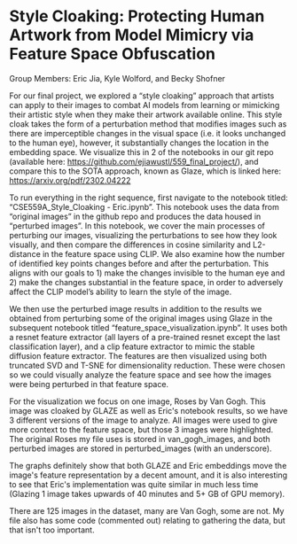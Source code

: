 # Style Cloaking: Protecting Human Artwork from Model Mimicry via Feature Space Obfuscation


Group Members: Eric Jia, Kyle Wolford, and Becky Shofner


For our final project, we explored a “style cloaking” approach that artists can apply to their images to combat AI models from learning or mimicking their artistic style when they make their artwork available online. This style cloak takes the form of a perturbation method that modifies images such as there are imperceptible changes in the visual space (i.e. it looks unchanged to the human eye), however, it substantially changes the location in the embedding space. We visualize this in 2 of the notebooks in our git repo (available here: https://github.com/ejiawustl/559_final_project/), and compare this to the SOTA approach, known as Glaze, which is linked here: https://arxiv.org/pdf/2302.04222 


To run everything in the right sequence, first navigate to the notebook titled: “CSE559A_Style_Cloaking - Eric.ipynb”. This notebook uses the data from “original images” in the github repo and produces the data housed in “perturbed images”. In this notebook, we cover the main processes of perturbing our images, visualizing the perturbations to see how they look visually, and then compare the differences in cosine similarity and L2-distance in the feature space using CLIP. We also examine how the number of identified key points changes before and after the perturbation. This aligns with our goals to 1) make the changes invisible to the human eye and 2) make the changes substantial in the feature space, in order to adversely affect the CLIP model’s ability to learn the style of the image. 


We then use the perturbed image results in addition to the results we obtained from perturbing some of the original images using Glaze in the subsequent notebook titled “feature_space_visualization.ipynb”. It uses both a resnet feature extractor (all layers of a pre-trained resnet except the last classification layer), and a clip feature extractor to mimic the stable diffusion feature extractor. The features are then visualized using both truncated SVD and T-SNE for dimensionality reduction. These were chosen so we could visually analyze the feature space and see how the images were being perturbed in that feature space. 

For the visualization we focus on one image, Roses by Van Gogh. This image was cloaked by GLAZE as well as Eric's notebook results, so we have 3 different versions of the image to analyze. All images were used to give more context to the feature space, but those 3 images were highlighted. The original Roses my file uses is stored in van_gogh_images, and both perturbed images are stored in perturbed_images (with an underscore).

The graphs definitely show that both GLAZE and Eric embeddings move the image's feature representation by a decent amount, and it is also interesting to see that Eric's implementation was quite similar in much less time (Glazing 1 image takes upwards of 40 minutes and 5+ GB of GPU memory). 

 There are 125 images in the dataset, many are Van Gogh, some are not. My file also has some code (commented out) relating to gathering the data, but that isn't too important.





